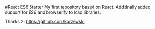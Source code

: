 #React ES6 Starter
My first repository based on React. Additinally added support for ES6 and browserify to load libraries.

Thanks 2:
https://github.com/korzewski
